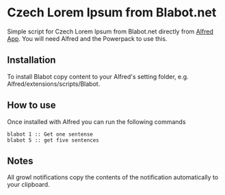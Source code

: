 Czech Lorem Ipsum from Blabot.net
============

Simple script for Czech Lorem Ipsum from Blabot.net directly from [Alfred App](http://alfredapp.com/). You will need Alfred and the Powerpack to use this.

Installation
----------------

To install Blabot copy content to your Alfred's setting folder, e.g. Alfred/extensions/scripts/Blabot.

How to use
----------------

Once installed with Alfred you can run the following commands

	blabot 1 :: Get one sentense
	blabot 5 :: get five sentences

Notes
----------------
All growl notifications copy the contents of the notification automatically to your clipboard.

